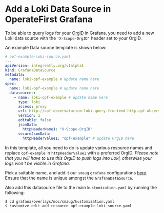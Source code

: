 # Add a Loki Data Source in OperateFirst Grafana

To be able to query logs for your [OrgID](https://grafana.com/docs/loki/latest/operations/multi-tenancy/) in Grafana, you need to add a new Loki data source
with the `'X-Scope-OrgID'` header set to your OrgID.

An example Data source template is shown below:

```yaml
# opf-example-loki-source.yaml
---
apiVersion: integreatly.org/v1alpha1
kind: GrafanaDataSource
metadata:
  name: loki-opf-example # update name here
spec:
  name: loki-opf-example # update name here
  datasources:
    - name: loki-opf-example # update name here
      type: loki
      access: proxy
      url: http://opf-observatorium-loki-query-frontend-http.opf-observatorium.svc.cluster.local:3100
      version: 1
      editable: false
      jsonData:
        httpHeaderName1: "X-Scope-OrgID"
      secureJsonData:
        httpHeaderValue1: "opf-example" # update OrgID here
```

In this template, all you need to do is update various resource names and
replace `opf-example` in `httpHeaderValue1` with a preferred OrgID.
_Please note that you will have to use this OrgID to push logs into Loki,
otherwise your logs won't be visible in Grafana._

Pick a suitable name, and add it our `smaug` `grafana` configurations [here](https://github.com/operate-first/apps/tree/master/grafana/overlays/moc/smaug). Ensure that the name is unique amongst the `GrafanaDataSource`.

Also add this datasource file to the main `kustomization.yaml` by running the following:

```bash
$ cd grafana/overlays/moc/smaug/kustomization.yaml
$ kustomize edit add resource opf-example-loki-source.yaml
```
